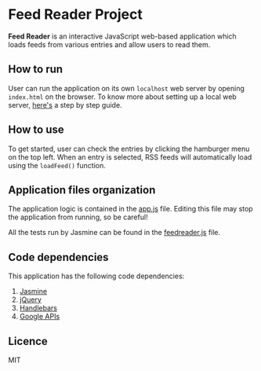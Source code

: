 # Feed Reader Project

**Feed Reader** is an interactive JavaScript web-based application which loads feeds from various entries and allow users to read them.

## How to run 

User can run the application on its own `localhost` web server by opening `index.html` on the browser. 
To know more about setting up a local web server, [here's](https://1stwebdesigner.com/local-web-server/) a step by step guide. 

## How to use

To get started, user can check the entries by clicking the hamburger menu on the top left. When an entry is selected, RSS feeds will automatically load using the `loadFeed()` function.

## Application files organization

The application logic is contained in the [app.js](js/app.js) file. Editing this file may stop the application from running, so be careful!

All the tests run by Jasmine can be found in the [feedreader.js](jasmine/spec/feedreader.js) file.

## Code dependencies

This application has the following code dependencies:
 1. [Jasmine](https://jasmine.github.io/)
 2. [jQuery](https://jquery.com/)
 3. [Handlebars](https://handlebarsjs.com/)
 4. [Google APIs](https://developers.google.com/api-client-library/)

## Licence

MIT